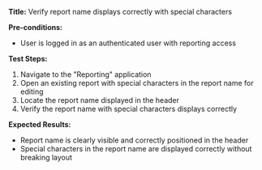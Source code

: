 **Title:** Verify report name displays correctly with special characters

**Pre-conditions:**
* User is logged in as an authenticated user with reporting access

**Test Steps:**
1. Navigate to the "Reporting" application
2. Open an existing report with special characters in the report name for editing
3. Locate the report name displayed in the header
4. Verify the report name with special characters displays correctly

**Expected Results:**
* Report name is clearly visible and correctly positioned in the header
* Special characters in the report name are displayed correctly without breaking layout